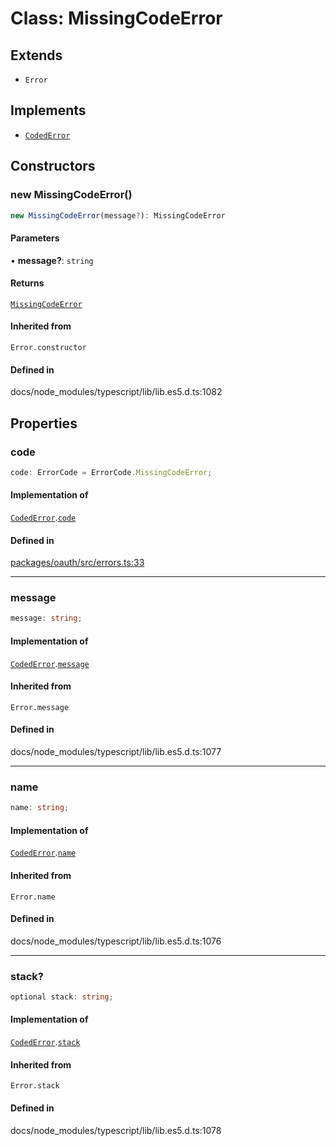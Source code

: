 # Class: MissingCodeError

## Extends

- `Error`

## Implements

- [`CodedError`](../interfaces/CodedError.md)

## Constructors

### new MissingCodeError()

```ts
new MissingCodeError(message?): MissingCodeError
```

#### Parameters

• **message?**: `string`

#### Returns

[`MissingCodeError`](MissingCodeError.md)

#### Inherited from

`Error.constructor`

#### Defined in

docs/node\_modules/typescript/lib/lib.es5.d.ts:1082

## Properties

### code

```ts
code: ErrorCode = ErrorCode.MissingCodeError;
```

#### Implementation of

[`CodedError`](../interfaces/CodedError.md).[`code`](../interfaces/CodedError.md#code)

#### Defined in

[packages/oauth/src/errors.ts:33](https://github.com/slackapi/node-slack-sdk/blob/7b348598b763c2b7545d1042b5f0429775cfa62c/packages/oauth/src/errors.ts#L33)

***

### message

```ts
message: string;
```

#### Implementation of

[`CodedError`](../interfaces/CodedError.md).[`message`](../interfaces/CodedError.md#message)

#### Inherited from

`Error.message`

#### Defined in

docs/node\_modules/typescript/lib/lib.es5.d.ts:1077

***

### name

```ts
name: string;
```

#### Implementation of

[`CodedError`](../interfaces/CodedError.md).[`name`](../interfaces/CodedError.md#name)

#### Inherited from

`Error.name`

#### Defined in

docs/node\_modules/typescript/lib/lib.es5.d.ts:1076

***

### stack?

```ts
optional stack: string;
```

#### Implementation of

[`CodedError`](../interfaces/CodedError.md).[`stack`](../interfaces/CodedError.md#stack)

#### Inherited from

`Error.stack`

#### Defined in

docs/node\_modules/typescript/lib/lib.es5.d.ts:1078
